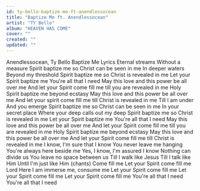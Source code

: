 ```yaml
---
id: ty-bello-baptize-me-ft-anendlessocean
title: "Baptize Me ft. Anendlessocean"
artist: "TY Bello"
album: "HEAVEN HAS COME"
cover: ""
created: ""
updated: ""
---
```


Anendlessocean, Ty Bello  Baptize Me Lyrics
Eternal streams
Without a measure
Spirit baptize me
so Christ can be seen in me
In deeper waters
Beyond my threshold
Spirit baptize me
so Christ is revealed in me
Let your Spirit baptize me
You're all that I need
May this love and this power be all over me
And let your Spirit come fill me
till you are revealed in me
Holy Spirit baptize me beyond ecstasy
May this love and this power be all over me
And let your spirit come fill me
till Christ is revealed in me
Till I am under
And you emerge
Spirit baptize me
so Christ can be seen in me
In your secret place
Where your deep calls out my deep
Spirit baptize me
so Christ is revealed in me
Let your Spirit baptize me
You're all that I need
May this love and this power be all over me
And let your Spirit come fill me
till you are revealed in me
Holy Spirit baptize me beyond ecstasy
May this love and this power be all over me
And let your Spirit come fill me
till Christ is revealed in me
I know, I'm sure that I know
You never leave me hanging
You're always here beside me
Yes, I know, I'm assured I know
Nothing can divide us
You leave no space between us
Till I walk like Jesus
Till I talk like Him
Until I'm just like Him
(chants)
Come fill me
Let your Spirit come fill me Lord
Here I am immerse me, consume me
Let your Spirit come fill me
Let your Spirit come fill me
Let your Spirit come fill me
You're all that I need
You're all that I need